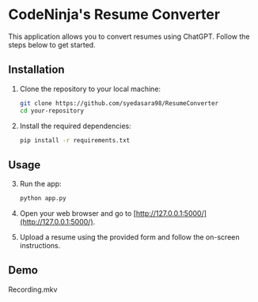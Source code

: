 # CodeNinja's Resume Converter

This application allows you to convert resumes using ChatGPT. Follow the steps below to get started.

## Installation

1. Clone the repository to your local machine:

    ```bash
    git clone https://github.com/syedasara98/ResumeConverter
    cd your-repository
    ```

2. Install the required dependencies:

    ```bash
    pip install -r requirements.txt
    ```

## Usage

3. Run the app:

    ```bash
    python app.py
    ```

4. Open your web browser and go to [http://127.0.0.1:5000/](http://127.0.0.1:5000/).

5. Upload a resume using the provided form and follow the on-screen instructions.

## Demo
Recording.mkv
